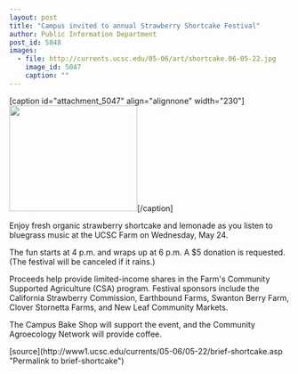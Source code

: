 ```yaml
---
layout: post
title: "Campus invited to annual Strawberry Shortcake Festival"
author: Public Information Department
post_id: 5048
images:
  - file: http://currents.ucsc.edu/05-06/art/shortcake.06-05-22.jpg
    image_id: 5047
    caption: ""
---
```


[caption id="attachment_5047" align="alignnone" width="230"]<a href="http://localhost/mysite/wp-content/uploads/2006/05/shortcake.06-05-22.jpg"><img class="size-full wp-image-5047" src="http://localhost/mysite/wp-content/uploads/2006/05/shortcake.06-05-22.jpg" alt="" width="230" height="190" /></a>[/caption]
<a name="content" id="content"></a>
<p>
  Enjoy fresh organic strawberry shortcake and lemonade as you listen to bluegrass music at the UCSC Farm on Wednesday, May 24.
</p>
<p>
  The fun starts at 4 p.m. and wraps up at 6 p.m. A $5 donation is requested. (The festival will be canceled if it rains.)
</p>
<p>
  Proceeds help provide limited-income shares in the Farm's Community Supported Agriculture (CSA) program. Festival sponsors include the California Strawberry Commission, Earthbound Farms, Swanton Berry Farm, Clover Stornetta Farms, and New Leaf Community Markets.
</p>
<p>
  The Campus Bake Shop will support the event, and the Community Agroecology Network will provide coffee.
</p>
[source](http://www1.ucsc.edu/currents/05-06/05-22/brief-shortcake.asp "Permalink to brief-shortcake")
